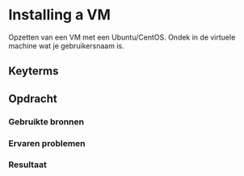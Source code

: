 # Installing a VM
Opzetten van een VM met een Ubuntu/CentOS. Ondek in de virtuele machine wat je gebruikersnaam is. 

## Keyterms

## Opdracht
### Gebruikte bronnen

### Ervaren problemen
### Resultaat
